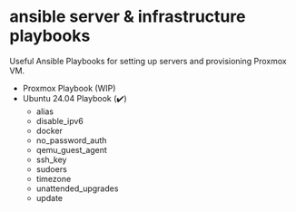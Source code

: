 # ansible server & infrastructure playbooks 

Useful Ansible Playbooks for setting up servers and provisioning Proxmox VM.

- Proxmox Playbook (WIP)
- Ubuntu 24.04 Playbook (✔️)
    - alias
    - disable_ipv6
    - docker
    - no_password_auth
    - qemu_guest_agent
    - ssh_key
    - sudoers
    - timezone
    - unattended_upgrades
    - update
